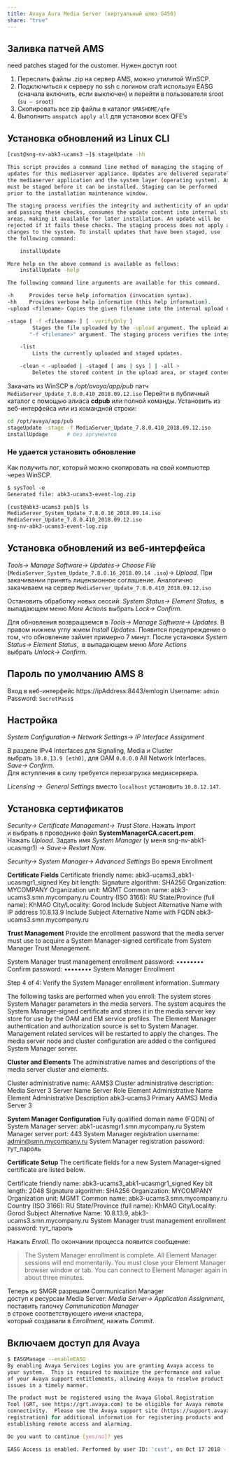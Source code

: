 ```yaml
---
title: Avaya Aura Media Server (виртуальный шлюз G450)
share: "true"
---
```

## Заливка патчей AMS
need patches staged for the customer. Нужен доступ root
1. Переслать файлы .zip на сервер AMS, можно утилитой WinSCP.
2. Подключиться к серверу по ssh с логином craft используя EASG (сначала включить, если выключен)  и перейти в пользователя sroot (`su – sroot`)
3. Скопировать все zip файлы в каталог `$MASHOME/qfe`
4.  Выполнить `amspatch apply all` для установки всех QFE’s
## Установка обновлений из Linux CLI

```bash  title="stageUpdate"
[cust@sng-nv-abk3-ucams3 ~]$ stageUpdate -hh

This script provides a command line method of managing the staging of
updates for this mediaserver appliance. Updates are delivered separately for
the mediaserver application and the system layer (operating system). An update
must be staged before it can be installed. Staging can be performed
prior to the installation maintenance window.

The staging process verifies the integrity and authenticity of an update,
and passing these checks, consumes the update content into internal storage
areas, making it available for later installation. An update will be
rejected if it fails these checks. The staging process does not apply any
changes to the system. To install updates that have been staged, use
the following command:

    installUpdate

More help on the above command is available as follows:
    installUpdate -help

The following command line arguments are available for this command.

-h     Provides terse help information (invocation syntax).
-hh    Provides verbose help information (this help information).
-upload <filename> Copies the given filename into the internal upload directory.

-stage [ -f <filename> ] [ -verifyOnly ]
        Stages the file uploaded by the -upload argument. The upload and staging step can be combined by using the optional
       "-f <filename>" argument. The staging process verifies the integrity and authenticity of the update. The optional argument "-verifyOnly" allows the update to be verified without actually being staged onto the system (consumed).

    -list
        Lists the currently uploaded and staged updates.

    -clean < -uploaded | -staged [ ams | sys ] | -all >
        Deletes the stored content in the upload area, or staged contents for the given update type. If "-all" is specified, then all upload and staged content is deleted.
```

Закачать из WinSCP в */opt/avaya/app/pub* патч `MediaServer_Update_7.8.0.410_2018.09.12.iso`
Перейти в публичный каталог с помощью алиаса **cdpub** или полной команды. Установить из веб-интерфейса или из командной строки:

```bash
cd /opt/avaya/app/pub
stageUpdate -stage -f MediaServer_Update_7.8.0.410_2018.09.12.iso
installUpdage      # без аргументов
```
### Не удается установить обновление
Как получить лог, который можно скопировать на свой компьютер через WinSCP.
```bash
$ sysTool -e
Generated file: abk3-ucams3-event-log.zip

[cust@abk3-ucams3 pub]$ ls
MediaServer_System_Update_7.8.0.16_2018.09.14.iso
MediaServer_Update_7.8.0.410_2018.09.12.iso
sng-nv-abk3-ucams3-event-log.zip
```
## Установка обновлений из веб-интерфейса
*Tools→ Manage Software→ Updates→ Choose File* (`MediaServer_System_Update_7.8.0.16_2018.09.14 .iso`)→ *Upload*. При закачивании принять лицензионное соглашение. Аналогично закачиваем на сервер `MediaServer_Update_7.8.0.410_2018.09.12.iso`

Остановить обработку новых сессий: *System Status→ Element Status*,  в выпадающем меню *More Actions* выбрать *Lock→ Confirm*.

Для обновления возвращаемся в *Tools→ Manage Software→ Updates*. В правом нижнем углу жмем *Install Updates*. Появится предупреждение о том, что обновление займет примерно 7 минут.
После установки *System Status→ Element Status*,  в выпадающем меню *More Actions* выбрать *Unlock→ Confirm*.
## Пароль по умолчанию AMS 8
Вход в веб-интерфейс https://ipAddress:8443/emlogin
Username: `admin`
Password: `SecretPass$`
## Настройка
*System Configuration→ Network Settings→ IP Interface Assignment*

В разделе IPv4 Interfaces для Signaling, Media и Cluster выбрать `10.8.13.9 [eth0]`, для OAM `0.0.0.0` All Network Interfaces. *Save→ Confirm*. Для вступления в силу требуется перезагрузка медиасервера.

*Licensing →  General Settings* вместо `localhost` установить `10.8.12.147`.
## Установка сертификатов
*Security→ Certificate Management→ Trust Store*. Нажать *Import* и выбрать в проводнике файл **SystemManagerCA.cacert.pem**. Нажать *Upload*. Задать имя *System Manager* (у меня sng-nv-abk1-ucasmgr1) → *Save→ Restart Now*.

*Security→ System Manager→ Advanced Settings*
Во время Enrollment

**Certificate Fields**
Certificate friendly name:  abk3-ucams3_abk1-ucasmgr1_signed
Key bit length:
Signature algorithm:  SHA256
Organization:  MYCOMPANY
Organization unit: MGMT
Common name: abk3-ucams3.smn.mycompany.ru
Country (ISO 3166): RU
State/Province (full name): KhMAO
City/Locality: Gorod
Include Subject Alternative Name with IP address  10.8.13.9
Include Subject Alternative Name with FQDN    abk3-ucams3.smn.mycompany.ru

**Trust Management**
Provide the enrollment password that the media server must use to acquire a System Manager-signed certificate from System Manager Trust Management.

System Manager trust management enrollment password:
••••••••
Confirm password:
••••••••
System Manager Enrollment

Step 4 of 4: Verify the System Manager enrollment information.
Summary

The following tasks are performed when you enroll:
The system stores System Manager parameters in the media servers.
The system acquires the System Manager-signed certificate and stores it in the media server key store for use by the OAM and EM service profiles.
The Element Manager authentication and authorization source is set to System Manager.
Management related services will be restarted to apply the changes.
The media server node and cluster configuration are added o the configured System Manager server.

**Cluster and Elements**
The administrative names and descriptions of the media server cluster and elements.

Cluster administrative name: AAMS3
Cluster administrative description: Media Server 3
Server Name Server Role Element Administrative Name Element Administrative Description
abk3-ucams3 Primary AAMS3 Media Server 3

**System Manager Configuration**
Fully qualified domain name (FQDN) of System Manager server: abk1-ucasmgr1.smn.mycompany.ru
System Manager server port: 443
System Manager registration username: admin@smn.mycompany.ru
System Manager registration password: тут_пароль

**Certificate Setup**
The certificate fields for a new System Manager-signed certificate are listed below.

Certificate friendly name: abk3-ucams3_abk1-ucasmgr1_signed
Key bit length: 2048
Signature algorithm: SHA256
Organization: MYCOMPANY
Organization unit: MGMT
Common name: abk3-ucams3.smn.mycompany.ru
Country (ISO 3166): RU
State/Province (full name): KhMAO
City/Locality: Gorod
Subject Alternative Name: 10.8.13.9, abk3-ucams3.smn.mycompany.ru
System Manager trust management enrollment password: тут_пароль

Нажать *Enroll*. По окончании процесса появится сообщение:

>The System Manager enrollment is complete.
>All Element Manager sessions will end momentarily. You must close your Element Manager browser window or tab. You can connect to Element Manager again in about three minutes.

Теперь из SMGR разрешим Communication Manager доступ к ресурсам Media Server:
*Media Server→ Application Assignment*, поставить галочку *Communication Manager* в строке соответствующего имени кластера, который создавали в *Enrollment*, нажать *Commit*.
## Включаем доступ для Avaya

```bash
$ EASGManage --enableEASG
By enabling Avaya Services Logins you are granting Avaya access to
your system.  This is required to maximize the performance and value
of your Avaya support entitlements, allowing Avaya to resolve product
issues in a timely manner.

The product must be registered using the Avaya Global Registration
Tool (GRT, see https://grt.avaya.com) to be eligible for Avaya remote
connectivity.  Please see the Avaya support site (https://support.avaya.com/
registration) for additional information for registering products and
establishing remote access and alarming.

Do you want to continue [yes/no]? yes

EASG Access is enabled. Performed by user ID: 'cust', on Oct 17 2018 - 15:04
```